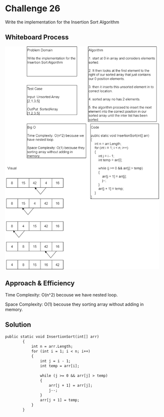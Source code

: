 # Challenge 26

Write the implementation for the Insertion Sort Algorithm

## Whiteboard Process
![insertion-sort](Asserts/cc26.png)

## Approach & Efficiency

Time Complexity: O(n^2) becouse we have nested loop.

Space Complexity: O(1) becouse they sorting array without adding in memory.

## Solution

```
public static void InsertionSort(int[] arr)
        {
            int n = arr.Length;
            for (int i = 1; i < n; i++)
            {
                int j = i - 1;
                int temp = arr[i];

                while (j >= 0 && arr[j] > temp)
                {
                    arr[j + 1] = arr[j];
                    j--;
                }
                arr[j + 1] = temp;
            }
        }
```
